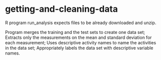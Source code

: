 # getting-and-cleaning-data

R program run_analysis expects files to be already downloaded and unzip.

Program merges the training and the test sets to create one data set; Extracts only the measurements on the mean and standard deviation for each measurement; Uses descriptive activity names to name the activities in the data set; Appropriately labels the data set with descriptive variable names. 
